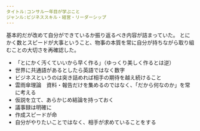 ```yaml
---
タイトル:コンサル一年目が学ぶこと
ジャンル:ビジネススキル・経営・リーダーシップ
---
```


基本的だが改めて自分ができているか振り返るべき内容が詰まっていた。
とにかく数とスピードが大事ということ、物事の本質を常に自分が持ちながら取り組むことの大切さを再確認した。

- 「とにかく汚くていいから早く作る」（ゆっくり美しく作るとは逆）
- 世界に共通語があるとしたら英語ではなく数字
- ビジネスというのは突き詰めれば相手の期待を越え続けること
- 雲雨傘理論　資料・報告だけを集めるのではなく、「だから何なのか」を常に考える
- 仮説を立て、あらかじめ結論を持っておく
- 議事録は明確に
- 作成スピードが命
- 自分がやりたいことではなく、相手が求めていることをする

